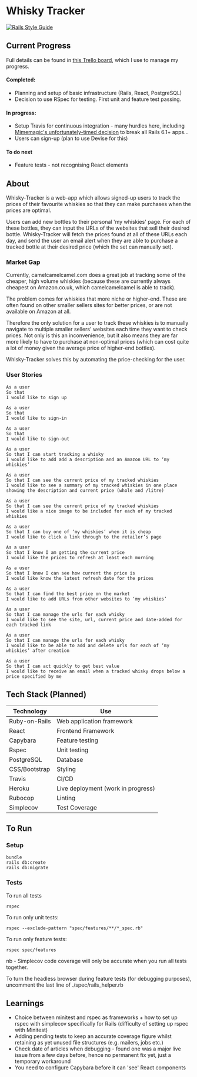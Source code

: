 # Whisky Tracker

[![Rails Style Guide](https://img.shields.io/badge/code_style-rubocop-brightgreen.svg)](https://github.com/rubocop/rubocop-rails)

## Current Progress

Full details can be found in [this Trello board](https://trello.com/b/fiTYUug4/whisky-tracker), which I use to manage my progress.

#### Completed:
- Planning and setup of basic infrastructure (Rails, React, PostgreSQL)
- Decision to use RSpec for testing. First unit and feature test passing.

#### In progress:
- Setup Travis for continuous integration - many hurdles here, including [Mimemagic's unfortunately-timed decision](https://dev.to/cseeman/what-s-up-with-mimemagic-breaking-everything-he1) to break all Rails 6.1+ apps...
- Users can sign-up (plan to use Devise for this)

#### To do next
- Feature tests - not recognising React elements


## About

Whisky-Tracker is a web-app which allows signed-up users to track the prices of their favourite whiskies so that they can make purchases when the prices are optimal.

Users can add new bottles to their personal 'my whiskies' page. For each of these bottles, they can input the URLs of the websites that sell their desired bottle. Whisky-Tracker will fetch the prices found at all of these URLs each day, and send the user an email alert when they are able to purchase a tracked bottle at their desired price (which the set can manually set).

### Market Gap

Currently, camelcamelcamel.com does a great job at tracking some of the cheaper, high volume whiskies (because these are currently always cheapest on Amazon.co.uk, which camelcamelcamel is able to track).

The problem comes for whiskies that more niche or higher-end. These are often found on other smaller sellers sites for better prices, or are not available on Amazon at all.

Therefore the only solution for a user to track these whiskies is to manually navigate to multiple smaller sellers' websites each time they want to check prices. Not only is this an inconvenience, but it also means they are far more likely to have to purchase at non-optimal prices (which can cost quite a lot of money given the average price of higher-end bottles).

Whisky-Tracker solves this by automating the price-checking for the user.

### User Stories

```
As a user
So that
I would like to sign up

As a user
So that
I would like to sign-in

As a user
So that
I would like to sign-out

As a user
So that I can start tracking a whisky
I would like to add add a description and an Amazon URL to ‘my whiskies’

As a user
So that I can see the current price of my tracked whiskies
I would like to see a summary of my tracked whiskies in one place showing the description and current price (whole and /litre)

As a user
So that I can see the current price of my tracked whiskies
I would like a nice image to be included for each of my tracked whiskies

As a user
So that I can buy one of ‘my whiskies’ when it is cheap
I would like to click a link through to the retailer’s page

As a user
So that I know I am getting the current price
I would like the prices to refresh at least each morning

As a user
So that I know I can see how current the price is
I would like know the latest refresh date for the prices

As a user
So that I can find the best price on the market
I would like to add URLs from other websites to ‘my whiskies’

As a user
So that I can manage the urls for each whisky
I would like to see the site, url, current price and date-added for each tracked link

As a user
So that I can manage the urls for each whisky
I would like to be able to add and delete urls for each of ‘my whiskies’ after creation

As a user
So that I can act quickly to get best value
I would like to receive an email when a tracked whisky drops below a price specified by me
```

## Tech Stack (Planned)

| Technology    | Use                           |
| ------------- | ----------------------------- |
| Ruby-on-Rails          | Web application framework |
| React         | Frontend Framework            |
| Capybara       | Feature testing               |
| Rspec       | Unit testing                  |
| PostgreSQL       | Database                      |
| CSS/Bootstrap          | Styling                       |
| Travis        | CI/CD                         |
| Heroku        | Live deployment (work in progress)        |
| Rubocop        | Linting                       |
| Simplecov     | Test Coverage     |


## To Run
### Setup
```
bundle
rails db:create
rails db:migrate
```
### Tests

To run all tests
```
rspec
```
To run only unit tests:
```
rspec --exclude-pattern "spec/features/**/*_spec.rb"
```
To run only feature tests:
```
rspec spec/features
```
nb - Simplecov code coverage will only be accurate when you run all tests together.

To turn the headless browser during feature tests (for debugging purposes), uncomment the last line of ./spec/rails_helper.rb


## Learnings

- Choice between minitest and rspec as frameworks + how to set up rspec with simplecov specifically for Rails (difficulty of setting up rspec with Minitest)
- Adding pending tests to keep an accurate coverage figure whilst retaining as yet unused file structures (e.g. mailers, jobs etc.)
- Check date of articles when debugging - found one was a major live issue from a few days before, hence no permanent fix yet, just a temporary workaround
- You need to configure Capybara before it can 'see' React components
